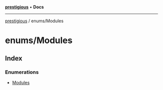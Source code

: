 [**prestigious**](../../README.md) • **Docs**

***

[prestigious](../../README.md) / enums/Modules

# enums/Modules

## Index

### Enumerations

- [Modules](enumerations/Modules.md)
